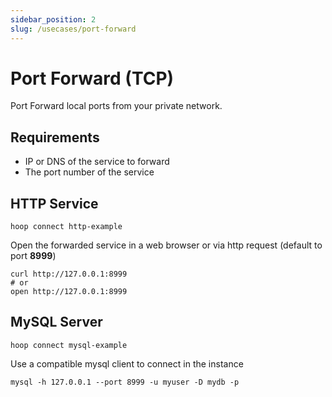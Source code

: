 ```yaml
---
sidebar_position: 2
slug: /usecases/port-forward
---
```


# Port Forward (TCP)

Port Forward local ports from your private network.

## Requirements

- IP or DNS of the service to forward
- The port number of the service

## HTTP Service

```shell
hoop connect http-example
```

Open the forwarded service in a web browser or via http request (default to port **8999**)

```shell
curl http://127.0.0.1:8999
# or
open http://127.0.0.1:8999
```

## MySQL Server

```shell
hoop connect mysql-example
```

Use a compatible mysql client to connect in the instance

```shell
mysql -h 127.0.0.1 --port 8999 -u myuser -D mydb -p
```
